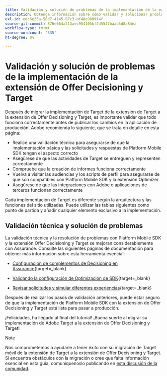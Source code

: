 ```yaml
---
title: Validación y solución de problemas de la implementación de la extensión de Offer Decisioning y Target
description: Obtenga información sobre cómo validar y solucionar problemas de una implementación móvil de Adobe Target con la extensión Offer Decisioning y Target.
exl-id: edc6e25a-58d7-4145-97c3-bf48e980914f
source-git-commit: 876e664a213aec954105bf2d5547baab5d8a84ea
workflow-type: tm+mt
source-wordcount: '335'
ht-degree: 0%

---
```


# Validación y solución de problemas de la implementación de la extensión de Offer Decisioning y Target

Después de migrar la implementación de Target de la extensión de Target a la extensión de Offer Decisioning y Target, es importante validar que todo funciona correctamente antes de publicar los cambios en la aplicación de producción. Adobe recomienda lo siguiente, que se trata en detalle en esta página:

* Realice una validación técnica para asegurarse de que la implementación básica y las solicitudes y respuestas de Platform Mobile SDK tengan el aspecto correcto
* Asegúrese de que las actividades de Target se entreguen y representen correctamente
* Compruebe que la creación de informes funciona correctamente
* Vuelva a visitar las audiencias y los scripts de perfil para asegurarse de que son compatibles con Platform Mobile SDK y la extensión Optimizer
* Asegúrese de que las integraciones con Adobe o aplicaciones de terceros funcionan correctamente

Cada implementación de Target es diferente según la arquitectura y las funciones del sitio utilizadas. Puede utilizar las tablas siguientes como punto de partida y añadir cualquier elemento exclusivo a la implementación.

## Validación técnica y solución de problemas

La validación técnica y la resolución de problemas con Platform Mobile SDK y la extensión Offer Decisioning y Target se mejoran considerablemente con Assurance. Consulte las siguientes páginas de documentación para obtener más información sobre esta herramienta esencial:

* [Configuración de complementos de Decisioning en Assurance](https://developer.adobe.com/client-sdks/edge/adobe-journey-optimizer-decisioning/assurance-setup/){target=_blank}

* [Validando la configuración de Optimización de SDK](https://developer.adobe.com/client-sdks/edge/adobe-journey-optimizer-decisioning/optimize-configuration-view/){target=_blank}

* [Revisar solicitudes y simular diferentes experiencias](https://developer.adobe.com/client-sdks/edge/adobe-journey-optimizer-decisioning/review-simulate/){target=_blank}

Después de realizar los pasos de validación anteriores, puede estar seguro de que la implementación de Platform Mobile SDK con la extensión de Offer Decisioning y Target está lista para pasar a producción.

¡Felicidades, ha llegado al final del tutorial! ¡Buena suerte al migrar su implementación de Adobe Target a la extensión de Offer Decisioning y Target!

>[!NOTE]
>
>Nos comprometemos a ayudarle a tener éxito con su migración de Target móvil de la extensión de Target a la extensión de Offer Decisioning y Target. Si encuentra obstáculos con la migración o cree que falta información esencial en esta guía, comuníquenoslo publicando en [esta discusión de la comunidad](https://experienceleaguecommunities.adobe.com/t5/adobe-experience-platform-data/tutorial-discussion-migrate-target-from-at-js-to-web-sdk/m-p/575587?profile.language=es#M463).
